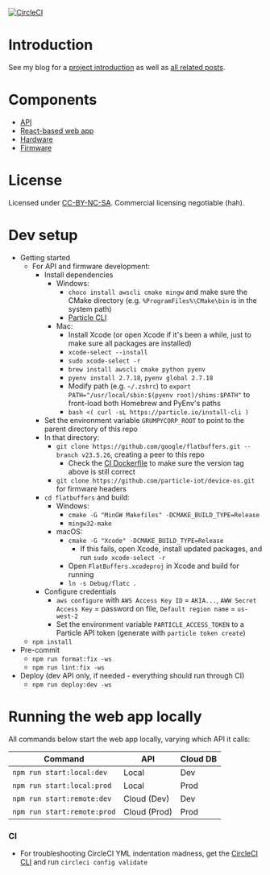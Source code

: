 [![CircleCI](https://circleci.com/gh/rgiese/warm-and-fuzzy/tree/master.svg?style=shield)](https://circleci.com/gh/rgiese/warm-and-fuzzy/tree/master)

# Introduction

See my blog for a [project introduction](https://www.grumpycorp.com/posts/warm-and-fuzzy/intro/)
as well as [all related posts](https://www.grumpycorp.com/tags/posts/warm-and-fuzzy).

# Components

- [API](packages/api/README.md)
- [React-based web app](packages/webapp/README.md)
- [Hardware](hardware/README.md)
- [Firmware](packages/firmware/README.md)

# License

Licensed under [CC-BY-NC-SA](LICENSE.md). Commercial licensing negotiable (hah).

# Dev setup

- Getting started
  - For API and firmware development:
    - Install dependencies
      - Windows:
        - `choco install awscli cmake mingw` and make sure the CMake directory (e.g. `%ProgramFiles%\CMake\bin` is in the system path)
        - [Particle CLI](https://docs.particle.io/tutorials/developer-tools/cli/)
      - Mac:
        - Install Xcode (or open Xcode if it's been a while, just to make sure all packages are installed)
        - `xcode-select --install`
        - `sudo xcode-select -r`
        - `brew install awscli cmake python pyenv`
        - `pyenv install 2.7.18`, `pyenv global 2.7.18`
        - Modify path (e.g. `~/.zshrc`) to `export PATH="/usr/local/sbin:$(pyenv root)/shims:$PATH"` to front-load both Homebrew and PyEnv's paths
        - `bash <( curl -sL https://particle.io/install-cli )`
    - Set the environment variable `GRUMPYCORP_ROOT` to point to the parent directory of this repo
    - In that directory:
      - `git clone https://github.com/google/flatbuffers.git --branch v23.5.26`, creating a peer to this repo
        - Check the [CI Dockerfile](https://github.com/rgiese/warm-and-fuzzy-ci-images/blob/master/Dockerfile) to make sure the version tag above is still correct
      - `git clone https://github.com/particle-iot/device-os.git` for firmware headers
    - `cd flatbuffers` and build:
      - Windows:
        - `cmake -G "MinGW Makefiles" -DCMAKE_BUILD_TYPE=Release`
        - `mingw32-make`
      - macOS:
        - `cmake -G "Xcode" -DCMAKE_BUILD_TYPE=Release`
          - If this fails, open Xcode, install updated packages, and run `sudo xcode-select -r`
        - Open `FlatBuffers.xcodeproj` in Xcode and build for running
        - `ln -s Debug/flatc .`
    - Configure credentials
      - `aws configure` with `AWS Access Key ID` = `AKIA...`, `AWW Secret Access Key` = password on file, `Default region name` = `us-west-2`
      - Set the environment variable `PARTICLE_ACCESS_TOKEN` to a Particle API token (generate with `particle token create`)
  - `npm install`
- Pre-commit
  - `npm run format:fix -ws`
  - `npm run lint:fix -ws`
- Deploy (dev API only, if needed - everything should run through CI)
  - `npm run deploy:dev -ws`

# Running the web app locally

All commands below start the web app locally, varying which API it calls:

| Command                     | API          | Cloud DB |
| --------------------------- | ------------ | -------- |
| `npm run start:local:dev`   | Local        | Dev      |
| `npm run start:local:prod`  | Local        | Prod     |
| `npm run start:remote:dev`  | Cloud (Dev)  | Dev      |
| `npm run start:remote:prod` | Cloud (Prod) | Prod     |

### CI

- For troubleshooting CircleCI YML indentation madness, get the [CircleCI CLI](https://circleci.com/docs/2.0/local-cli/) and run `circleci config validate`
